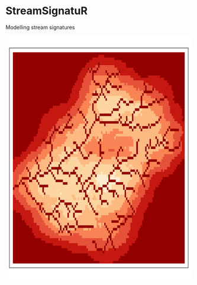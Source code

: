 # StreamSignatuR

Modelling stream signatures

![Map with results of stream signature calculation](figures/example.png)
